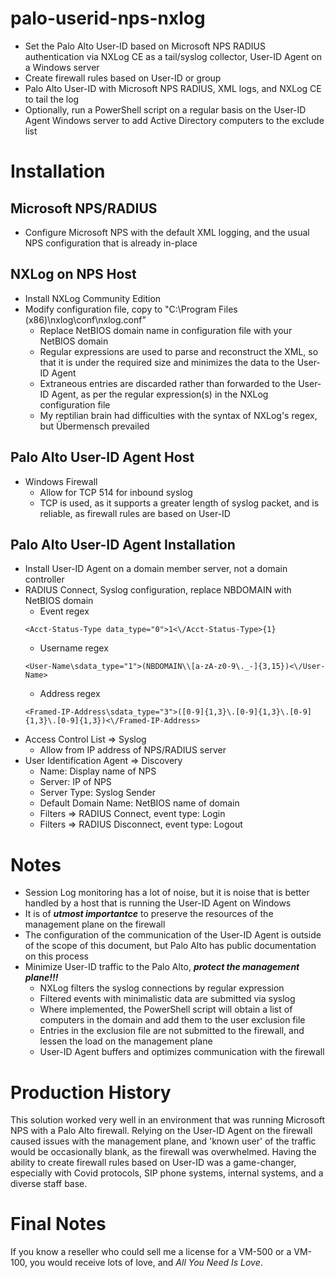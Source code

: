 # palo-userid-nps-nxlog
- Set the Palo Alto User-ID based on Microsoft NPS RADIUS authentication via NXLog CE as a tail/syslog collector, User-ID Agent on a Windows server
- Create firewall rules based on User-ID or group
- Palo Alto User-ID with Microsoft NPS RADIUS, XML logs, and NXLog CE to tail the log
- Optionally, run a PowerShell script on a regular basis on the User-ID Agent Windows server to add Active Directory computers to the exclude list

# Installation
## Microsoft NPS/RADIUS
- Configure Microsoft NPS with the default XML logging, and the usual NPS configuration that is already in-place
## NXLog on NPS Host
- Install NXLog Community Edition
- Modify configuration file, copy to "C:\Program Files (x86)\nxlog\conf\nxlog.conf"
  - Replace NetBIOS domain name in configuration file with your NetBIOS domain
  - Regular expressions are used to parse and reconstruct the XML, so that it is under the required size and minimizes the data to the User-ID Agent
  - Extraneous entries are discarded rather than forwarded to the User-ID Agent, as per the regular expression(s) in the NXLog configuration file
  - My reptilian brain had difficulties with the syntax of NXLog's regex, but Übermensch prevailed
## Palo Alto User-ID Agent Host
- Windows Firewall
  - Allow for TCP 514 for inbound syslog
  - TCP is used, as it supports a greater length of syslog packet, and is reliable, as firewall rules are based on User-ID
## Palo Alto User-ID Agent Installation
- Install User-ID Agent on a domain member server, not a domain controller
- RADIUS Connect, Syslog configuration, replace NBDOMAIN with NetBIOS domain
  - Event regex
  ```
  <Acct-Status-Type data_type="0">1<\/Acct-Status-Type>{1}
  ```
  - Username regex
  ```
  <User-Name\sdata_type="1">(NBDOMAIN\\[a-zA-z0-9\._-]{3,15})<\/User-Name>
  ```
  - Address regex
  ```
  <Framed-IP-Address\sdata_type="3">([0-9]{1,3}\.[0-9]{1,3}\.[0-9]{1,3}\.[0-9]{1,3})<\/Framed-IP-Address>
  ```
- Access Control List => Syslog
  - Allow from IP address of NPS/RADIUS server
- User Identification Agent => Discovery
  - Name: Display name of NPS
  - Server: IP of NPS
  - Server Type: Syslog Sender
  - Default Domain Name: NetBIOS name of domain
  - Filters => RADIUS Connect, event type: Login
  - Filters => RADIUS Disconnect, event type: Logout

# Notes
- Session Log monitoring has a lot of noise, but it is noise that is better handled by a host that is running the User-ID Agent on Windows
- It is of ***utmost importantce*** to preserve the resources of the management plane on the firewall
- The configuration of the communication of the User-ID Agent is outside of the scope of this document, but Palo Alto has public documentation on this process
- Minimize User-ID traffic to the Palo Alto, ***protect the management plane!!!***
  - NXLog filters the syslog connections by regular expression
  - Filtered events with minimalistic data are submitted via syslog
  - Where implemented, the PowerShell script will obtain a list of computers in the domain and add them to the user exclusion file
  - Entries in the exclusion file are not submitted to the firewall, and lessen the load on the management plane
  - User-ID Agent buffers and optimizes communication with the firewall

# Production History
This solution worked very well in an environment that was running Microsoft NPS with a Palo Alto firewall. Relying on the User-ID Agent on the firewall caused issues with the management plane, and 'known user' of the traffic would be occasionally blank, as the firewall was overwhelmed. Having the ability to create firewall rules based on User-ID was a game-changer, especially with Covid protocols, SIP phone systems, internal systems, and a diverse staff base.

# Final Notes
If you know a reseller who could sell me a license for a VM-500 or a VM-100, you would receive lots of love, and *All You Need Is Love*.

